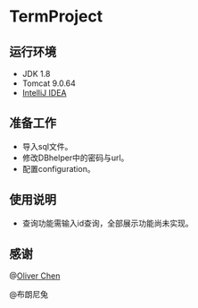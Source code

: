 # TermProject

## 运行环境

+ JDK 1.8
+ Tomcat 9.0.64
+ [IntelliJ IDEA](https://www.jetbrains.com/idea/)

## 准备工作

+ 导入sql文件。
+ 修改DBhelper中的密码与url。
+ 配置configuration。

## 使用说明

+ 查询功能需输入id查询，全部展示功能尚未实现。

## 感谢

@[Oliver Chen](https://github.com/OliverChen12)

@布朗尼兔
